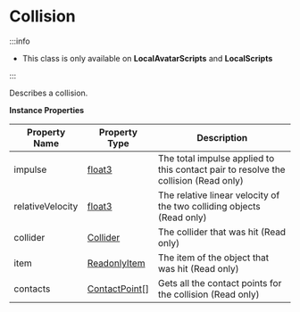 # Collision

:::info

+ This class is only available on **LocalAvatarScripts** and **LocalScripts**

:::

Describes a collision.

**Instance Properties**

Property Name | Property Type | Description
--- | --- | ---
impulse | [float3](../float3/index.md) | The total impulse applied to this contact pair to resolve the collision (Read only)
relativeVelocity | [float3](../float3/index.md) | The relative linear velocity of the two colliding objects (Read only)
collider | [Collider](../collider/index.md) | The collider that was hit (Read only)
item | [ReadonlyItem](../readonlyitem/index.md) | The item of the object that was hit (Read only)
contacts | [ContactPoint](../contactpoint/index.md)[] | Gets all the contact points for the collision (Read only)
